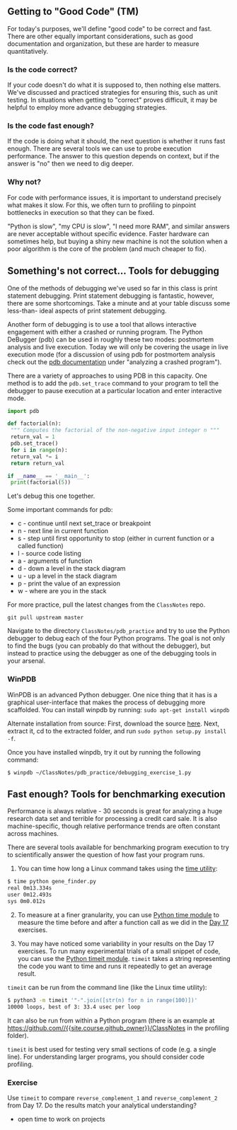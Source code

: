 ## Getting to "Good Code" (TM)

For today's purposes, we'll define "good code" to be correct and fast. There
are other equally important considerations, such as good documentation and
organization, but these are harder to measure quantitatively.


### Is the code correct?

If your code doesn't do what it is supposed to, then nothing else matters.
We've discussed and practiced strategies for ensuring this, such as unit
testing. In situations when getting to "correct" proves difficult, it may be
helpful to employ more advance debugging strategies.


### Is the code fast enough?

If the code is doing what it should, the next question is whether it runs fast
enough. There are several tools we can use to probe execution performance. The
answer to this question depends on context, but if the answer is "no" then we
need to dig deeper.


### Why not?

For code with performance issues, it is important to understand precisely what
makes it slow. For this, we often turn to profiling to pinpoint bottlenecks in
execution so that they can be fixed.

"Python is slow", "my CPU is slow", "I need more RAM", and similar answers are
never acceptable without specific evidence. Faster hardware can sometimes
help, but buying a shiny new machine is not the solution when a poor algorithm
is the core of the problem (and much cheaper to fix).


## Something's not correct... Tools for debugging

One of the methods of debugging we've used so far in this class is print
statement debugging. Print statement debugging is fantastic, however, there
are some shortcomings. Take a minute and at your table discuss some less-than-
ideal aspects of print statement debugging.

Another form of debugging is to use a tool that allows interactive engagement
with either a crashed or running program. The Python DeBugger (pdb) can be
used in roughly these two modes: postmortem analysis and live execution. Today
we will only be covering the usage in live execution mode (for a discussion of
using pdb for postmortem analysis check out the [pdb
documentation](https://docs.python.org/3/library/pdb.html) under "analyzing a
crashed program").

There are a variety of approaches to using PDB in this capacity. One method is
to add the `pdb.set_trace` command to your program to tell the debugger to
pause execution at a particular location and enter interactive mode.

``` python
import pdb

def factorial(n):
 """ Computes the factorial of the non-negative input integer n """
 return_val = 1
 pdb.set_trace()
 for i in range(n):
 return_val *= i
 return return_val

if __name__ == '__main__':
 print(factorial(5))
```

Let's debug this one together.

Some important commands for pdb:

* c - continue until next set_trace or breakpoint
* n - next line in current function
* s - step until first opportunity to stop (either in current function or a called function)
* l - source code listing
* a - arguments of function
* d - down a level in the stack diagram
* u - up a level in the stack diagram
* p - print the value of an expression
* w - where are you in the stack

For more practice, pull the latest changes from the `ClassNotes` repo.

`git pull upstream master`

Navigate to the directory `ClassNotes/pdb_practice` and try to use the
Python debugger to debug each of the four Python programs. The goal is not
only to find the bugs (you can probably do that without the debugger), but
instead to practice using the debugger as one of the debugging tools in your
arsenal.


### WinPDB

WinPDB is an advanced Python debugger. One nice thing that it has is a
graphical user-interface that makes the process of debugging more scaffolded.
You can install winpdb by running: `sudo apt-get install winpdb`

Alternate installation from source: First, download the source
[here](https://storage.googleapis.com/google-code-archive-downloads/v2/code.google.com/winpdb/winpdb-1.4.8.tar.gz). Next, extract it, cd
to the extracted folder, and run `sudo python setup.py install -f`.

Once you have installed winpdb, try it out by running the following command:

`$ winpdb ~/ClassNotes/pdb_practice/debugging_exercise_1.py`


## Fast enough? Tools for benchmarking execution

Performance is always relative - 30 seconds is great for analyzing a huge
research data set and terrible for processing a credit card sale. It is also
machine-specific, though relative performance trends are often constant across
machines.

There are several tools available for benchmarking program execution to try to
scientifically answer the question of how fast your program runs.

1) You can time how long a Linux command takes using the [time
utility](http://manpages.ubuntu.com/manpages/trusty/man1/date.1.html):

``` bash
$ time python gene_finder.py
real 0m13.334s
user 0m12.493s
sys 0m0.012s
```

2) To measure at a finer granularity, you can use [Python time
module](https://docs.python.org/3/library/time.html) to measure the time
before and after a function call as we did in the [Day 17](/in-class-exercises/day-17) exercises.

3) You may have noticed some variability in your results on the Day 17
exercises. To run many experimental trials of a small snippet of code, you can
use the [Python timeit module](https://docs.python.org/3/library/timeit.html).
`timeit` takes a string representing the code you want to time and runs it
repeatedly to get an average result.

`timeit` can be run from the command line (like the Linux time utility):

``` bash
$ python3 -m timeit '"-".join([str(n) for n in range(100)])'
10000 loops, best of 3: 33.4 usec per loop
```

It can also be run from within a Python program (there is an example at
<https://github.com//{{site.course.github_owner}}/ClassNotes> in the profiling folder).

`timeit` is best used for testing very small sections of code (e.g. a single
line). For understanding larger programs, you should consider code profiling.


### Exercise

Use `timeit` to compare `reverse_complement_1` and `reverse_complement_2` from
Day 17. Do the results match your analytical understanding?


* open time to work on projects
